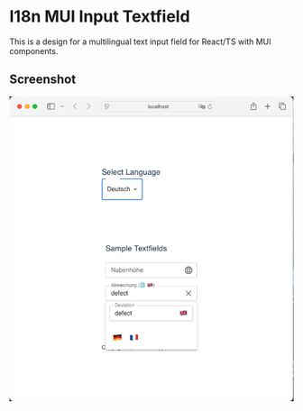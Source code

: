 # I18n MUI Input Textfield

This is a design for a multilingual text input field for React/TS with MUI components.

## Screenshot
![Screenshot](/doc/screenshot_sample.png?raw=true "Screenshot")
